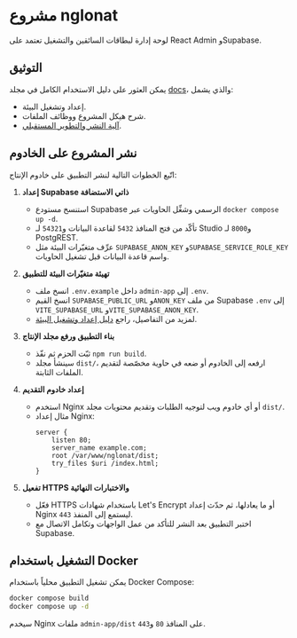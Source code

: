 # مشروع nglonat

لوحة إدارة لبطاقات السائقين والتشغيل تعتمد على React Admin وSupabase.

## التوثيق
يمكن العثور على دليل الاستخدام الكامل في مجلد [docs](./docs)، والذي يشمل:
- إعداد وتشغيل البيئة.
- شرح هيكل المشروع ووظائف الملفات.
- [آلية النشر والتطوير المستقبلي](docs/deployment_and_future_updates.md).

## نشر المشروع على الخادوم

اتّبع الخطوات التالية لنشر التطبيق على خادوم الإنتاج:

1. **إعداد Supabase ذاتي الاستضافة**
   - استنسخ مستودع Supabase الرسمي وشغِّل الحاويات عبر `docker compose up -d`.
   - تأكّد من فتح المنافذ `5432` لقاعدة البيانات و`54321` لـ Studio و`8000` لـ PostgREST.
   - عرِّف متغيّرات البيئة مثل `SUPABASE_ANON_KEY` و`SUPABASE_SERVICE_ROLE_KEY` واسم قاعدة البيانات قبل تشغيل الحاويات.

2. **تهيئة متغيّرات البيئة للتطبيق**
   - انسخ ملف `.env.example` داخل `admin-app` إلى `.env`.
   - انسخ القيم `SUPABASE_PUBLIC_URL` و`ANON_KEY` من ملف Supabase `.env` إلى `VITE_SUPABASE_URL` و`VITE_SUPABASE_ANON_KEY`.
   - لمزيد من التفاصيل، راجع [دليل إعداد وتشغيل البيئة](docs/environment_setup.md).

3. **بناء التطبيق ورفع مجلد الإنتاج**
   - ثبّت الحزم ثم نفّذ `npm run build`.
   - سينشأ مجلد `dist/`، ارفعه إلى الخادوم أو ضعه في حاوية مخصّصة لتقديم الملفات الثابتة.

4. **إعداد خادوم التقديم**
   - استخدم Nginx أو أي خادوم ويب لتوجيه الطلبات وتقديم محتويات مجلد `dist/`.
   - مثال إعداد Nginx:
     ```
     server {
         listen 80;
         server_name example.com;
         root /var/www/nglonat/dist;
         try_files $uri /index.html;
     }
     ```

5. **تفعيل HTTPS والاختبارات النهائية**
   - فعّل HTTPS باستخدام شهادات Let's Encrypt أو ما يعادلها، ثم حدّث إعداد Nginx ليستمع إلى المنفذ `443`.
   - اختبر التطبيق بعد النشر للتأكد من عمل الواجهات وتكامل الاتصال مع Supabase.


## التشغيل باستخدام Docker

يمكن تشغيل التطبيق محلياً باستخدام Docker Compose:

```bash
docker compose build
docker compose up -d
```

سيخدم Nginx ملفات `admin-app/dist` على المنافذ `80` و`443`.
